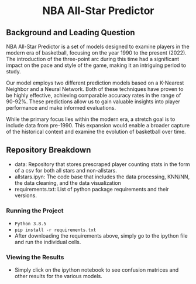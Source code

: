 <h1 align="center">
  NBA All-Star Predictor
  </br>
</h1>

## Background and Leading Question

NBA All-Star Predictor is a set of models designed to examine players in the modern era of basketball, focusing on the year 1990 to the present (2022). The introduction of the three-point arc during this time had a significant impact on the pace and style of the game, making it an intriguing period to study.

Our model employs two different prediction models based on a K-Nearest Neighbor and a Neural Network. Both of these techniques have proven to be highly effective, achieving comparable accuracy rates in the range of 90-92%. These predictions allow us to gain valuable insights into player performance and make informed evaluations.

While the primary focus lies within the modern era, a stretch goal is to include data from pre-1990. This expansion would enable a broader capture of the historical context and examine the evolution of basketball over time.

## Repository Breakdown
- data: Repository that stores prescraped player counting stats in the form of a csv for both all stars and non-allstars. 
- allstars.ipyn: The code base that includes the data processing, KNN/NN, the data cleaning, and the data visualization
- requirements.txt: List of python package requirements and their versions. 

### Running the Project

- `Python 3.8.5`
- `pip install -r requirements.txt`
- After downloading the requirements above, simply go to the ipython file and run the individual cells. 

### Viewing the Results
- Simply click on the ipython notebook to see confusion matrices and other results for the various models. 